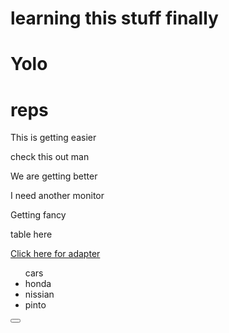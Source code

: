 # learning this stuff finally

# Yolo

#  reps

This is getting easier

check this out man

We are getting better

I need another monitor

<p>Getting fancy</p>

<tbl> table here </tbl>

<a href='https://www.amazon.com/Adapter-Thunderbolt-Converter-Compatible-MacBook/dp/B076X2XS9R/ref=asc_df_B076X2XS9R/?tag=hyprod-20&linkCode=df0&hvadid=309773039951&hvpos=&hvnetw=g&hvrand=76086300939953830&hvpone=&hvptwo=&hvqmt=&hvdev=c&hvdvcmdl=&hvlocint=&hvlocphy=9017460&hvtargid=pla-568086311199&psc=1' target="_blank"> Click here for adapter</a>

<ul> cars 
    <li>honda</li>
    <li>nissian</li>
    <li>pinto</li> 
</ul>

<button type="submit" value="submit"></button>
